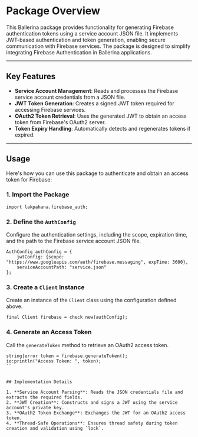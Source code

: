 # Package Overview

This Ballerina package provides functionality for generating Firebase authentication tokens using a service account JSON file. It implements JWT-based authentication and token generation, enabling secure communication with Firebase services. The package is designed to simplify integrating Firebase Authentication in Ballerina applications.

---

## Key Features

- **Service Account Management**: Reads and processes the Firebase service account credentials from a JSON file.
- **JWT Token Generation**: Creates a signed JWT token required for accessing Firebase services.
- **OAuth2 Token Retrieval**: Uses the generated JWT to obtain an access token from Firebase's OAuth2 server.
- **Token Expiry Handling**: Automatically detects and regenerates tokens if expired.

---

## Usage

Here's how you can use this package to authenticate and obtain an access token for Firebase:

### 1. Import the Package

```ballerina
import lakpahana.firebase_auth;
```

### 2. Define the `AuthConfig`

Configure the authentication settings, including the scope, expiration time, and the path to the Firebase service account JSON file.

```ballerina
AuthConfig authConfig = {
    jwtConfig: {scope: "https://www.googleapis.com/auth/firebase.messaging", expTime: 3600},
    serviceAccountPath: "service.json"
};
```

### 3. Create a `Client` Instance

Create an instance of the `Client` class using the configuration defined above.

```ballerina
final Client firebase = check new(authConfig);
```

### 4. Generate an Access Token

Call the `generateToken` method to retrieve an OAuth2 access token.

```ballerina
string|error token = firebase.generateToken();
io:println("Access Token: ", token);
``


## Implementation Details

1. **Service Account Parsing**: Reads the JSON credentials file and extracts the required fields.
2. **JWT Creation**: Constructs and signs a JWT using the service account's private key.
3. **OAuth2 Token Exchange**: Exchanges the JWT for an OAuth2 access token.
4. **Thread-Safe Operations**: Ensures thread safety during token creation and validation using `lock`.
